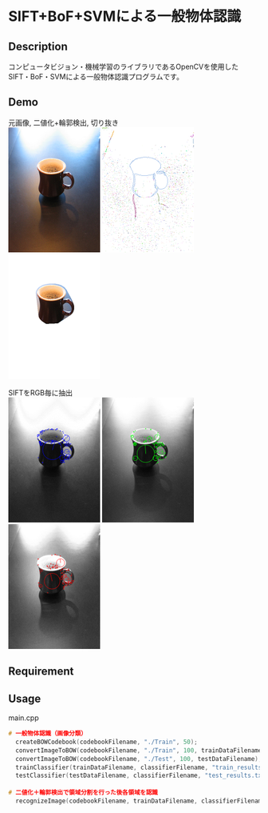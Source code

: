SIFT+BoF+SVMによる一般物体認識
====

## Description
コンピュータビジョン・機械学習のライブラリであるOpenCVを使用した
SIFT・BoF・SVMによる一般物体認識プログラムです。

## Demo
元画像, 二値化+輪郭検出, 切り抜き  
![Original Image](/examples/frame_0.png) 
![Original Image](/examples/frame_0_contours.png) 
![Original Image](/examples/frame_0_0_cup.png)

SIFTをRGB毎に抽出  
![Original Image](/examples/frame_0_0_SIFT_B.png) 
![Original Image](/examples/frame_0_0_SIFT_G.png) 
![Original Image](/examples/frame_0_0_SIFT_R.png)

## Requirement

## Usage
main.cpp
```cpp
# 一般物体認識（画像分類）
  createBOWCodebook(codebookFilename, "./Train", 50);
  convertImageToBOW(codebookFilename, "./Train", 100, trainDataFilename);
  convertImageToBOW(codebookFilename, "./Test", 100, testDataFilename);
  trainClassifier(trainDataFilename, classifierFilename, "train_results.txt");
  testClassifier(testDataFilename, classifierFilename, "test_results.txt");

# 二値化＋輪郭検出で領域分割を行った後各領域を認識
  recognizeImage(codebookFilename, trainDataFilename, classifierFilename, image, false);
```
